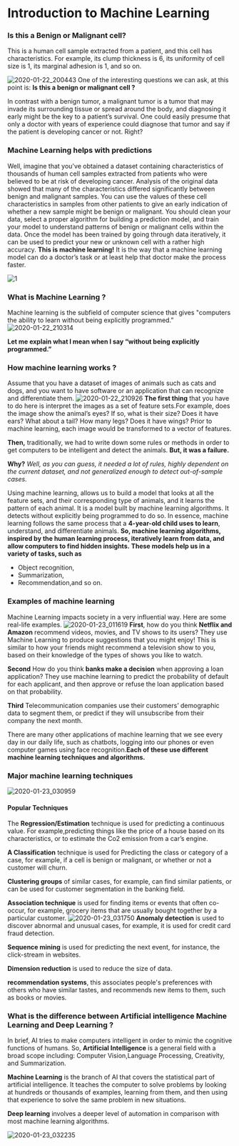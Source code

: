 # Introduction to Machine Learning
### Is this a Benign or Malignant cell?
This is a human cell sample extracted from a patient, and this cell has characteristics. For example, its clump thickness is 6, its uniformity of cell size is 1, its marginal adhesion is 1, and so on.

![2020-01-22_200443](https://user-images.githubusercontent.com/46414243/72920751-9d117100-3d52-11ea-8ac3-96ed08e72bc7.png)
One of the interesting questions we can ask, at this point is: **Is this a benign or malignant cell ?**

In contrast with a benign tumor, a malignant tumor is a tumor that may invade its surrounding tissue or spread around the body, and diagnosing it early might be the key to a patient’s survival.
One could easily presume that only a doctor with years of experience could diagnose that tumor and say if the patient is developing cancer or not. Right?
### Machine Learning helps with predictions
Well, imagine that you've obtained a dataset containing characteristics of thousands of human cell samples extracted from patients who were believed to be at risk of developing cancer. 
Analysis of the original data showed that many of the characteristics differed significantly between benign and malignant samples.
You can use the values of these cell characteristics in samples from other patients to give an early indication of whether a new sample might be benign or malignant.
You should clean your data, select a proper algorithm for building a prediction model, and train your model to understand patterns of benign or malignant cells within the data.
Once the model has been trained by going through data iteratively, it can be used to predict your new or unknown cell with a rather high accuracy.
**This is machine learning!** It is the way that a machine learning model can do a doctor’s task or at least help  that doctor make the process faster.

![1](https://user-images.githubusercontent.com/46414243/72922953-b0264000-3d56-11ea-8646-fc333e4e3ca0.png)


### What is Machine Learning ? 
Machine learning is the subfield of computer science that gives "computers the ability to learn without being explicitly programmed.” 
![2020-01-22_210314](https://user-images.githubusercontent.com/46414243/72925069-bcac9780-3d5a-11ea-815f-0ba39ef2cd87.png)

**Let me explain what I mean when I say “without being explicitly programmed.”**

### How machine learning works ?
Assume that you have a dataset of images of animals such as cats and dogs, and you want to have software or an application that can recognize and differentiate them.
![2020-01-22_210926](https://user-images.githubusercontent.com/46414243/72925826-021d9480-3d5c-11ea-9c30-189b852e328b.png)
**The first thing** that you have to do here is interpret the images as a set of feature sets.For example, does the image show the animal’s eyes? If so, what is their size? Does it have ears? What about a tail? How many legs? Does it have wings? Prior to machine learning, each image would be transformed to a vector of features.

**Then,** traditionally, we had to write down some rules or methods in order to get computers to be intelligent and detect the animals.
**But, it was a failure.**

**Why?** *Well, as you can guess, it needed a lot of rules, highly dependent on the current dataset, and not generalized enough to detect out-of-sample cases.*

Using machine learning, allows us to build a model that looks at all the feature sets, and their corresponding type of animals, and it learns the pattern of each animal.
It is a model built by machine learning algorithms. It detects without explicitly being programmed to do so.
In essence, machine learning follows the same process that a **4-year-old child uses to learn**, understand, and differentiate animals.
**So, machine learning algorithms, inspired by the human learning process, iteratively learn from data, and allow computers to find hidden insights.** 
**These models help us in a variety of tasks, such as**
* Object recognition,
* Summarization,
* Recommendation,and so on.
### Examples of machine learning
Machine Learning impacts society in a very influential way. Here are some real-life examples. 
![2020-01-23_011619](https://user-images.githubusercontent.com/46414243/72943357-8b45c300-3d7e-11ea-853d-c7cab28861cd.png)
**First**, how do you think **Netflix and Amazon** recommend videos, movies, and TV shows to its users?
They use Machine Learning to produce suggestions that you might enjoy! This is similar to how your friends might recommend a television show to you, based on their knowledge of the types of shows you like to watch.

**Second** How do you think **banks make a decision** when approving a loan application?
They use machine learning to predict the probability of default for each applicant, and then approve or refuse the loan application based on that probability. 

**Third** Telecommunication companies use their customers’ demographic data to segment them, or predict if they will unsubscribe from their company the next month.

There are many other applications of machine learning that we see every day in our daily life, such as chatbots, logging into our phones or even computer games using face recognition.**Each of these use different machine learning techniques and algorithms.**
### Major machine learning techniques

![2020-01-23_030959](https://user-images.githubusercontent.com/46414243/72948459-df0bd880-3d8d-11ea-83fd-6bbcc02c19ca.png)
#### Popular Techniques 
The **Regression/Estimation** technique is used for predicting a continuous value. For example,predicting things like the price of a house based on its characteristics, or to estimate the Co2 emission from a car’s engine.

**A Classification** technique is used for Predicting the class or category of a case, for example, if a cell is benign or malignant, or whether or not a customer will churn.

**Clustering groups** of similar cases, for example, can find similar patients, or can be used for customer segmentation in the banking field.

**Association technique** is used for finding items or events that often co-occur, for example, grocery items that are usually bought together by a particular customer.
![2020-01-23_031750](https://user-images.githubusercontent.com/46414243/72948822-fdbe9f00-3d8e-11ea-9189-af227074eef8.png)
**Anomaly detection** is used to discover abnormal and unusual cases, for example, it is used for credit card fraud detection.

**Sequence mining** is used for predicting the next event, for instance, the click-stream in websites.

**Dimension reduction** is used to reduce the size of data.

**recommendation systems**, this associates people's preferences with others who have similar tastes, and recommends new items to them, such as books or movies.

### What is the difference between  Artificial intelligence Machine Learning and Deep Learning ?
In brief, AI tries to make computers intelligent in order to mimic the cognitive functions of humans.
So, **Artificial Intelligence** is a general field with a broad scope including: Computer Vision,Language Processing, Creativity, and Summarization.

**Machine Learning** is the branch of AI that covers the statistical part of artificial intelligence.
It teaches the computer to solve problems by looking at hundreds or thousands of examples, learning from them, and then using that experience to solve the same problem in new situations.

**Deep learning** involves a deeper level of automation in comparison with most machine learning algorithms.


![2020-01-23_032235](https://user-images.githubusercontent.com/46414243/72949062-d74d3380-3d8f-11ea-939c-43d60af641c2.png)
